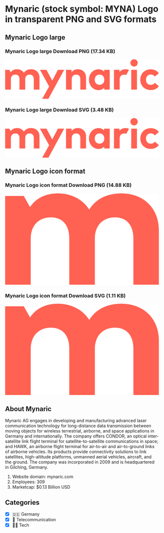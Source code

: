 # Mynaric (stock symbol: MYNA) Logo in transparent PNG and SVG formats

## Mynaric Logo large

### Mynaric Logo large Download PNG (17.34 KB)

![Mynaric Logo large Download PNG (17.34 KB)](/img/orig/MYNA_BIG-756689c5.png)

### Mynaric Logo large Download SVG (3.48 KB)

![Mynaric Logo large Download SVG (3.48 KB)](/img/orig/MYNA_BIG-60a54211.svg)

## Mynaric Logo icon format

### Mynaric Logo icon format Download PNG (14.88 KB)

![Mynaric Logo icon format Download PNG (14.88 KB)](/img/orig/MYNA-cca8b72a.png)

### Mynaric Logo icon format Download SVG (1.11 KB)

![Mynaric Logo icon format Download SVG (1.11 KB)](/img/orig/MYNA-c4823bff.svg)

## About Mynaric

Mynaric AG engages in developing and manufacturing advanced laser communication technology for long-distance data transmission between moving objects for wireless terrestrial, airborne, and space applications in Germany and internationally. The company offers CONDOR, an optical inter-satellite link flight terminal for satellite-to-satellite communications in space; and HAWK, an airborne flight terminal for air-to-air and air-to-ground links of airborne vehicles. Its products provide connectivity solutions to link satellites, high-altitude platforms, unmanned aerial vehicles, aircraft, and the ground. The company was incorporated in 2009 and is headquartered in Gilching, Germany.

1. Website domain: mynaric.com
2. Employees: 309
3. Marketcap: $0.13 Billion USD


## Categories
- [x] 🇩🇪 Germany
- [x] 📡 Telecommunication
- [x] 👩‍💻 Tech
